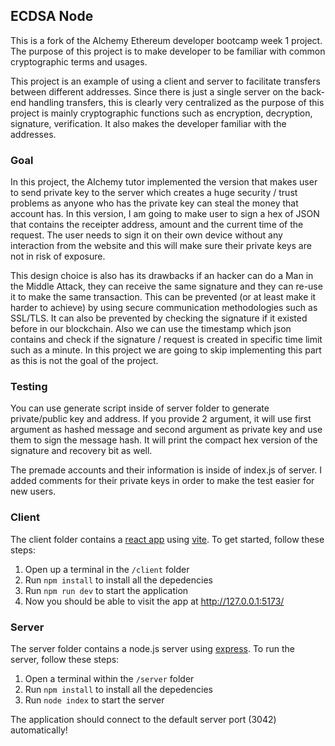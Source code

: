 ## ECDSA Node

This is a fork of the Alchemy Ethereum developer bootcamp week 1 project. The purpose of this project is to make developer to be familiar with common cryptographic terms and usages.

This project is an example of using a client and server to facilitate transfers between different addresses. Since there is just a single server on the back-end handling transfers, this is clearly very centralized as the purpose of this project is mainly cryptographic functions such as encryption, decryption, signature, verification. It also makes the developer familiar with the addresses.

### Goal

In this project, the Alchemy tutor implemented the version that makes user to send private key to the server which creates a huge security / trust problems as anyone who has the private key can steal the money that account has. In this version, I am going to make user to sign a hex of JSON that contains the receipter address, amount and the current time of the request. The user needs to sign it on their own device without any interaction from the website and this will make sure their private keys are not in risk of exposure. 

This design choice is also has its drawbacks if an hacker can do a Man in the Middle Attack, they can receive the same signature and they can re-use it to make the same transaction. This can be prevented (or at least make it harder to achieve) by using secure communication methodologies such as SSL/TLS. It can also be prevented by checking the signature if it existed before in our blockchain. Also we can use the timestamp which json contains and check if the signature / request is created in specific time limit such as a minute. In this project we are going to skip implementing this part as this is not the goal of the project.

### Testing

You can use generate script inside of server folder to generate private/public key and address. If you provide 2 argument, it will use first argument as hashed message and second argument as private key and use them to sign the message hash. It will print the compact hex version of the signature and recovery bit as well.

The premade accounts and their information is inside of index.js of server. I added comments for their private keys in order to make the test easier for new users.
 
### Client

The client folder contains a [react app](https://reactjs.org/) using [vite](https://vitejs.dev/). To get started, follow these steps:

1. Open up a terminal in the `/client` folder
2. Run `npm install` to install all the depedencies
3. Run `npm run dev` to start the application 
4. Now you should be able to visit the app at http://127.0.0.1:5173/

### Server

The server folder contains a node.js server using [express](https://expressjs.com/). To run the server, follow these steps:

1. Open a terminal within the `/server` folder 
2. Run `npm install` to install all the depedencies 
3. Run `node index` to start the server 

The application should connect to the default server port (3042) automatically! 
